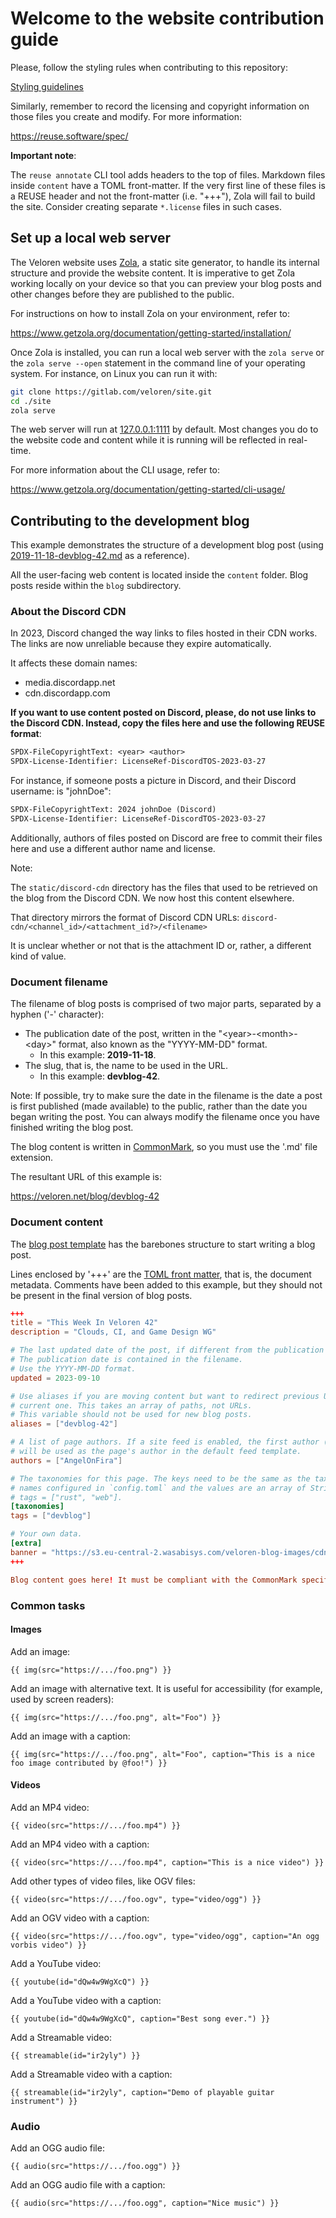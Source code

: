 <!--
SPDX-FileCopyrightText: 2020 Christian Authmann <https://gitlab.com/cauthmann>
SPDX-FileCopyrightText: 2020 Marcel Märtens
SPDX-FileCopyrightText: 2023 Crabman
SPDX-FileCopyrightText: 2023 - 2024 Javier Pérez

SPDX-License-Identifier: Apache-2.0
-->

# Welcome to the website contribution guide

Please, follow the styling rules when contributing to this repository:

[Styling guidelines](STYLING.md)

Similarly, remember to record the licensing and copyright information
on those files you create and modify. For more information:

<https://reuse.software/spec/>

**Important note**:

The `reuse annotate` CLI tool adds headers to the
top of files. Markdown files inside `content` have a TOML front-matter.
If the very first line of these files is a REUSE header and not the
front-matter (i.e. "+++"), Zola will fail to build the site. Consider
creating separate `*.license` files in such cases.

## Set up a local web server

The Veloren website uses [Zola](https://www.getzola.org/), a static site generator, to handle its internal structure and provide the website content. It is imperative to get Zola working locally on your device so that you can preview your blog posts and other changes before they are published to the public.

For instructions on how to install Zola on your environment, refer to:

<https://www.getzola.org/documentation/getting-started/installation/>

Once Zola is installed, you can run a local web server with the `zola serve` or the `zola serve --open` statement in the command line of your operating system. For instance, on Linux you can run it with:

```bash
git clone https://gitlab.com/veloren/site.git
cd ./site
zola serve
```

The web server will run at [127.0.0.1:1111](http://127.0.0.1:1111) by default. Most changes you do to the website code and content while it is running will be reflected in real-time.

For more information about the CLI usage, refer to:

<https://www.getzola.org/documentation/getting-started/cli-usage/>

## Contributing to the development blog

This example demonstrates the structure of a development blog post (using [2019-11-18-devblog-42.md](https://gitlab.com/veloren/site/-/blob/master/content/blog/2019-11-18-devblog-42.md) as a reference).

All the user-facing web content is located inside the `content` folder. Blog posts reside within the `blog` subdirectory.

### About the Discord CDN

In 2023, Discord changed the way links to files hosted in their CDN works.
The links are now unreliable because they expire automatically.

It affects these domain names:

- media.discordapp.net
- cdn.discordapp.com

**If you want to use content posted on Discord, please,
do not use links to the Discord CDN. Instead, copy the files here and use the
following REUSE format**:

```txt
SPDX-FileCopyrightText: <year> <author>
SPDX-License-Identifier: LicenseRef-DiscordTOS-2023-03-27
```

For instance, if someone posts a picture in Discord, and their Discord username:
is "johnDoe":

```txt
SPDX-FileCopyrightText: 2024 johnDoe (Discord)
SPDX-License-Identifier: LicenseRef-DiscordTOS-2023-03-27
```

Additionally, authors of files posted on Discord are free to commit their files here and
use a different author name and license.

Note:

The `static/discord-cdn` directory has the files that used to be retrieved
on the blog from the Discord CDN. We now host this content elsewhere.

That directory mirrors the format of Discord CDN URLs:
`discord-cdn/<channel_id>/<attachment_id?>/<filename>`

It is unclear whether or not that is the attachment ID or, rather,
a different kind of value.

### Document filename

The filename of blog posts is comprised of two major parts, separated by a hyphen ('-' character):

- The publication date of the post, written in the "&lt;year&gt;-&lt;month&gt;-&lt;day&gt;" format, also known as the "YYYY-MM-DD" format.
  - In this example: **2019-11-18**.
- The slug, that is, the name to be used in the URL.
  - In this example: **devblog-42**.

Note: If possible, try to make sure the date in the filename is the date a post is first published (made available) to the public, rather than the date you began writing the post. You can always modify the filename once you have finished writing the blog post.

The blog content is written in [CommonMark](https://commonmark.org/), so you must use the '.md' file extension.

The resultant URL of this example is:

<https://veloren.net/blog/devblog-42>

### Document content

The [blog post template](/other-assets/templates/devblog-template.md) has the barebones structure to start writing a blog post.

Lines enclosed by '+++' are the [TOML front matter](https://www.getzola.org/documentation/content/page/#front-matter), that is, the document metadata. Comments have been added to this example, but they should not be present in the final version of blog posts.

```toml
+++
title = "This Week In Veloren 42"
description = "Clouds, CI, and Game Design WG"

# The last updated date of the post, if different from the publication date.
# The publication date is contained in the filename.
# Use the YYYY-MM-DD format.
updated = 2023-09-10

# Use aliases if you are moving content but want to redirect previous URLs to the
# current one. This takes an array of paths, not URLs.
# This variable should not be used for new blog posts.
aliases = ["devblog-42"]

# A list of page authors. If a site feed is enabled, the first author (if any)
# will be used as the page's author in the default feed template.
authors = ["AngelOnFira"]

# The taxonomies for this page. The keys need to be the same as the taxonomy
# names configured in `config.toml` and the values are an array of String objects. For example,
# tags = ["rust", "web"].
[taxonomies]
tags = ["devblog"]

# Your own data.
[extra]
banner = "https://s3.eu-central-2.wasabisys.com/veloren-blog-images/cdn/634860358623821835/645962072143691786/screenshot_1574079543108.png"
+++

Blog content goes here! It must be compliant with the CommonMark specification.
```

### Common tasks

#### Images

Add an image:

`{{ img(src="https://.../foo.png") }}`

Add an image with alternative text. It is useful for accessibility (for example, used by screen readers):

`{{ img(src="https://.../foo.png", alt="Foo") }}`

Add an image with a caption:

`{{ img(src="https://.../foo.png", alt="Foo", caption="This is a nice foo image contributed by @foo!") }}`

#### Videos

Add an MP4 video:

`{{ video(src="https://.../foo.mp4") }}`

Add an MP4 video with a caption:

`{{ video(src="https://.../foo.mp4", caption="This is a nice video") }}`

Add other types of video files, like OGV files:

`{{ video(src="https://.../foo.ogv", type="video/ogg") }}`

Add an OGV video with a caption:

`{{ video(src="https://.../foo.ogv", type="video/ogg", caption="An ogg vorbis video") }}`

Add a YouTube video:

`{{ youtube(id="dQw4w9WgXcQ") }}`

Add a YouTube video with a caption:

`{{ youtube(id="dQw4w9WgXcQ", caption="Best song ever.") }}`

Add a Streamable video:

`{{ streamable(id="ir2yly") }}`

Add a Streamable video with a caption:

`{{ streamable(id="ir2yly", caption="Demo of playable guitar instrument") }}`

### Audio

Add an OGG audio file:

`{{ audio(src="https://.../foo.ogg") }}`

Add an OGG audio file with a caption:

`{{ audio(src="https://.../foo.ogg", caption="Nice music") }}`
